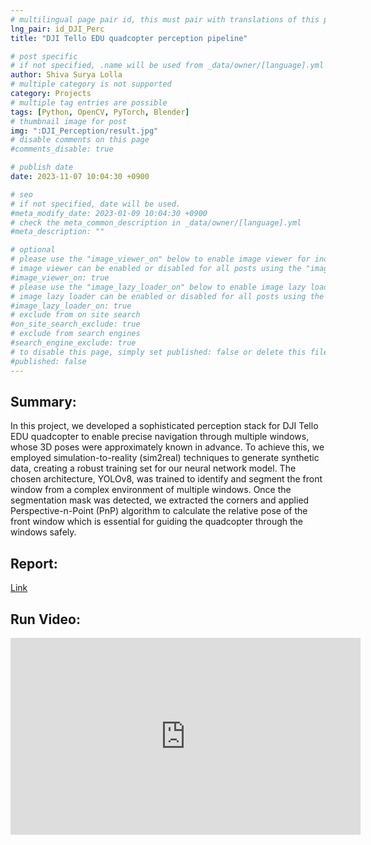 ```yaml
---
# multilingual page pair id, this must pair with translations of this page. (This name must be unique)
lng_pair: id_DJI_Perc
title: "DJI Tello EDU quadcopter perception pipeline"

# post specific
# if not specified, .name will be used from _data/owner/[language].yml
author: Shiva Surya Lolla
# multiple category is not supported
category: Projects
# multiple tag entries are possible
tags: [Python, OpenCV, PyTorch, Blender]
# thumbnail image for post
img: ":DJI_Perception/result.jpg"
# disable comments on this page
#comments_disable: true

# publish date
date: 2023-11-07 10:04:30 +0900

# seo
# if not specified, date will be used.
#meta_modify_date: 2023-01-09 10:04:30 +0900
# check the meta_common_description in _data/owner/[language].yml
#meta_description: ""

# optional
# please use the "image_viewer_on" below to enable image viewer for individual pages or posts (_posts/ or [language]/_posts folders).
# image viewer can be enabled or disabled for all posts using the "image_viewer_posts: true" setting in _data/conf/main.yml.
#image_viewer_on: true
# please use the "image_lazy_loader_on" below to enable image lazy loader for individual pages or posts (_posts/ or [language]/_posts folders).
# image lazy loader can be enabled or disabled for all posts using the "image_lazy_loader_posts: true" setting in _data/conf/main.yml.
#image_lazy_loader_on: true
# exclude from on site search
#on_site_search_exclude: true
# exclude from search engines
#search_engine_exclude: true
# to disable this page, simply set published: false or delete this file
#published: false
---
```

## **Summary:**
In this project, we developed a sophisticated perception stack for DJI Tello EDU quadcopter to enable precise navigation through multiple windows, whose 3D poses were approximately known in advance. To achieve this, we employed simulation-to-reality (sim2real) techniques to generate synthetic data, creating a robust training set for our neural network model. The chosen architecture, YOLOv8, was trained to identify and segment the front window from a complex environment of multiple windows. Once the segmentation mask was detected, we extracted the corners and applied Perspective-n-Point (PnP) algorithm to calculate the relative pose of the front window which is essential for guiding the quadcopter through the windows safely.

## **Report:**
[Link](https://drive.google.com/file/d/1vLl6qYV8s6BymqJwqwvjuPQBlMBskkst/view?usp=sharing)

## **Run Video:**
<iframe width="560" height="315" src="https://www.youtube.com/embed/i4cuP1Bpoc0?si=EggvShJBRvA3uFGH" title="YouTube video player" frameborder="0" allow="accelerometer; autoplay; clipboard-write; encrypted-media; gyroscope; picture-in-picture; web-share" allowfullscreen></iframe>





